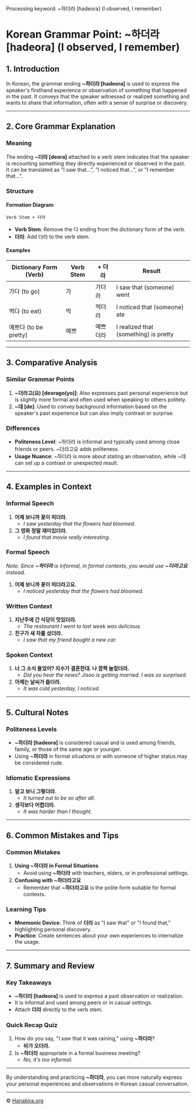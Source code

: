 Processing keyword: ~하더라 [hadeora] (I observed, I remember)
# Korean Grammar Point: ~하더라 [hadeora] (I observed, I remember)

## 1. Introduction
In Korean, the grammar ending **~하더라 [hadeora]** is used to express the speaker's firsthand experience or observation of something that happened in the past. It conveys that the speaker witnessed or realized something and wants to share that information, often with a sense of surprise or discovery.

---
## 2. Core Grammar Explanation
### Meaning
The ending **~더라 [deora]** attached to a verb stem indicates that the speaker is recounting something they directly experienced or observed in the past. It can be translated as "I saw that...", "I noticed that...", or "I remember that...".
### Structure
#### Formation Diagram
```markdown
Verb Stem + 더라
```
- **Verb Stem**: Remove the 다 ending from the dictionary form of the verb.
- **더라**: Add 더라 to the verb stem.
#### Examples
| Dictionary Form (Verb) | Verb Stem | + 더라 | Result |
|------------------------|-----------|--------|--------|
| 가다 (to go)           | 가         | 가더라 | I saw that (someone) went |
| 먹다 (to eat)          | 먹         | 먹더라 | I noticed that (someone) ate |
| 예쁘다 (to be pretty)  | 예쁘       | 예쁘더라 | I realized that (something) is pretty |
---
## 3. Comparative Analysis
### Similar Grammar Points
1. **~더라고(요) [deorago(yo)]**: Also expresses past personal experience but is slightly more formal and often used when speaking to others politely.
2. **~데 [de]**: Used to convey background information based on the speaker's past experience but can also imply contrast or surprise.
### Differences
- **Politeness Level**: ~하더라 is informal and typically used among close friends or peers. ~더라고요 adds politeness.
- **Usage Nuance**: ~하더라 is more about stating an observation, while ~데 can set up a contrast or unexpected result.
---
## 4. Examples in Context
### Informal Speech
1. **어제 보니까 꽃이 피더라.**
   - *I saw yesterday that the flowers had bloomed.*
2. **그 영화 정말 재미있더라.**
   - *I found that movie really interesting.*
### Formal Speech
*Note: Since **~하더라** is informal, in formal contexts, you would use **~더라고요** instead.*
1. **어제 보니까 꽃이 피더라고요.**
   - *I noticed yesterday that the flowers had bloomed.*
### Written Context
1. **지난주에 간 식당이 맛있더라.**
   - *The restaurant I went to last week was delicious.*
2. **친구가 새 차를 샀더라.**
   - *I saw that my friend bought a new car.*
### Spoken Context
1. **너 그 소식 들었어? 지수가 결혼한대. 나 깜짝 놀랐더라.**
   - *Did you hear the news? Jisoo is getting married. I was so surprised.*
2. **어제는 날씨가 춥더라.**
   - *It was cold yesterday, I noticed.*
---
## 5. Cultural Notes
### Politeness Levels
- **~하더라 [hadeora]** is considered casual and is used among friends, family, or those of the same age or younger.
- Using **~하더라** in formal situations or with someone of higher status may be considered rude.
### Idiomatic Expressions
1. **알고 보니 그렇더라.**
   - *It turned out to be so after all.*
2. **생각보다 어렵더라.**
   - *It was harder than I thought.*
---
## 6. Common Mistakes and Tips
### Common Mistakes
1. **Using ~하더라 in Formal Situations**
   - Avoid using **~하더라** with teachers, elders, or in professional settings.
2. **Confusing with ~하더라고요**
   - Remember that **~하더라고요** is the polite form suitable for formal contexts.
### Learning Tips
- **Mnemonic Device**: Think of **더라** as "I saw that" or "I found that," highlighting personal discovery.
- **Practice**: Create sentences about your own experiences to internalize the usage.
---
## 7. Summary and Review
### Key Takeaways
- **~하더라 [hadeora]** is used to express a past observation or realization.
- It is informal and used among peers or in casual settings.
- Attach **더라** directly to the verb stem.
### Quick Recap Quiz
1. How do you say, "I saw that it was raining," using **~하더라**?
   - **비가 오더라.**
2. Is **~하더라** appropriate in a formal business meeting?
   - *No, it's too informal.*
---
By understanding and practicing **~하더라**, you can more naturally express your personal experiences and observations in Korean casual conversation.

---
© [Hanabira.org](https://hanabira.org)
